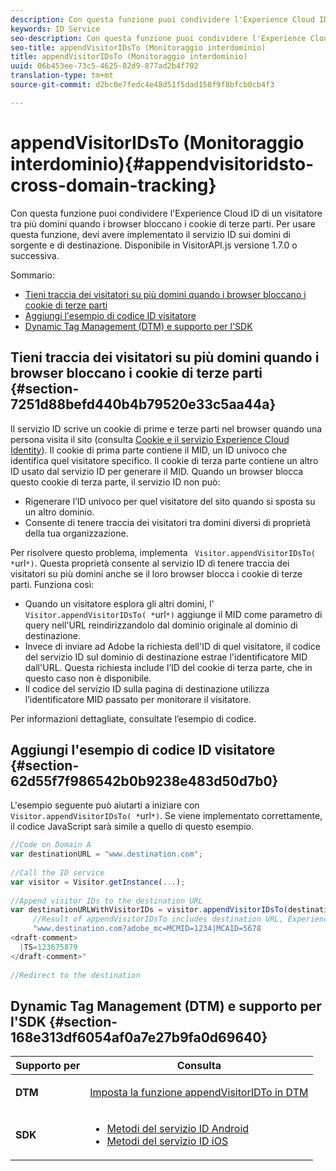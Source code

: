 ```yaml
---
description: Con questa funzione puoi condividere l'Experience Cloud ID di un visitatore tra più domini quando i browser bloccano i cookie di terze parti. Per usare questa funzione, devi avere implementato il servizio ID sui domini di sorgente e di destinazione. Disponibile in VisitorAPI.js versione 1.7.0 o successiva.
keywords: ID Service
seo-description: Con questa funzione puoi condividere l'Experience Cloud ID di un visitatore tra più domini quando i browser bloccano i cookie di terze parti. Per usare questa funzione, devi avere implementato il servizio ID sui domini di sorgente e di destinazione. Disponibile in VisitorAPI.js versione 1.7.0 o successiva.
seo-title: appendVisitorIDsTo (Monitoraggio interdominio)
title: appendVisitorIDsTo (Monitoraggio interdominio)
uuid: 06b453ee-73c5-4625-82d9-877ad2b4f702
translation-type: tm+mt
source-git-commit: d2bc0e7fedc4e48d51f5dad158f9f8bfcb0cb4f3

---
```



# appendVisitorIDsTo (Monitoraggio interdominio){#appendvisitoridsto-cross-domain-tracking}

Con questa funzione puoi condividere l&#39;Experience Cloud ID di un visitatore tra più domini quando i browser bloccano i cookie di terze parti. Per usare questa funzione, devi avere implementato il servizio ID sui domini di sorgente e di destinazione. Disponibile in VisitorAPI.js versione 1.7.0 o successiva.

Sommario:

<ul class="simplelist"> 
 <li> <a href="../../library/get-set/appendvisitorid.md#section-7251d88befd440b4b79520e33c5aa44a" format="dita" scope="local"> Tieni traccia dei visitatori su più domini quando i browser bloccano i cookie di terze parti </a> </li> 
 <li> <a href="../../library/get-set/appendvisitorid.md#section-62d55f7f986542b0b9238e483d50d7b0" format="dita" scope="local"> Aggiungi l'esempio di codice ID visitatore </a> </li> 
 <li> <a href="../../library/get-set/appendvisitorid.md#section-168e313df6054af0a7e27b9fa0d69640" format="dita" scope="local"> Dynamic Tag Management (DTM) e supporto per l'SDK </a> </li> 
</ul>

## Tieni traccia dei visitatori su più domini quando i browser bloccano i cookie di terze parti {#section-7251d88befd440b4b79520e33c5aa44a}

Il servizio ID scrive un cookie di prime e terze parti nel browser quando una persona visita il sito (consulta [Cookie e il servizio Experience Cloud Identity](../../introduction/cookies.md)). Il cookie di prima parte contiene il MID, un ID univoco che identifica quel visitatore specifico. Il cookie di terza parte contiene un altro ID usato dal servizio ID per generare il MID. Quando un browser blocca questo cookie di terza parte, il servizio ID non può:

* Rigenerare l’ID univoco per quel visitatore del sito quando si sposta su un altro dominio.
* Consente di tenere traccia dei visitatori tra domini diversi di proprietà della tua organizzazione.

Per risolvere questo problema, implementa ` Visitor.appendVisitorIDsTo( *`url`*)`. Questa proprietà consente al servizio ID di tenere traccia dei visitatori su più domini anche se il loro browser blocca i cookie di terze parti. Funziona così:

* Quando un visitatore esplora gli altri domini, l&#39;` Visitor.appendVisitorIDsTo( *`url`*)` aggiunge il MID come parametro di query nell&#39;URL reindirizzandolo dal dominio originale al dominio di destinazione.
* Invece di inviare ad Adobe la richiesta dell&#39;ID di quel visitatore, il codice del servizio ID sul dominio di destinazione estrae l&#39;identificatore MID dall&#39;URL. Questa richiesta include l’ID del cookie di terza parte, che in questo caso non è disponibile.
* Il codice del servizio ID sulla pagina di destinazione utilizza l’identificatore MID passato per monitorare il visitatore.

Per informazioni dettagliate, consultate l’esempio di codice.

## Aggiungi l&#39;esempio di codice ID visitatore {#section-62d55f7f986542b0b9238e483d50d7b0}

L&#39;esempio seguente può aiutarti a iniziare con ` Visitor.appendVisitorIDsTo( *`url`*)`. Se viene implementato correttamente, il codice JavaScript sarà simile a quello di questo esempio.

```js
//Code on Domain A 
var destinationURL = "www.destination.com"; 
 
//Call the ID service 
var visitor = Visitor.getInstance(...); 
 
//Append visitor IDs to the destination URL 
var destinationURLWithVisitorIDs = visitor.appendVisitorIDsTo(destinationURL); 
     //Result of appendVisitorIDsTo includes destination URL, Experience Cloud ID (MCMID), and Analytics ID (MCAID) 
     "www.destination.com?adobe_mc=MCMID=1234|MCAID=5678 
<draft-comment>
  |TS=123675879 
</draft-comment>" 
 
//Redirect to the destination
```

## Dynamic Tag Management (DTM) e supporto per l&#39;SDK {#section-168e313df6054af0a7e27b9fa0d69640}

<table id="table_6E7152B4FD2B4C4D8C9477C68204C4FF"> 
 <thead> 
  <tr> 
   <th colname="col1" class="entry"> Supporto per </th> 
   <th colname="col2" class="entry"> Consulta </th> 
  </tr> 
 </thead>
 <tbody> 
  <tr> 
   <td colname="col1"> <p> <b>DTM</b> </p> </td> 
   <td colname="col2"> <p> <a href="https://helpx.adobe.com/it/dtm/kb/how-to-set-marketing-cloud-id-service-helper-function-in-adobe-d.html" format="https" scope="external"> Imposta la funzione appendVisitorIDTo in DTM </a> </p> </td> 
  </tr> 
  <tr> 
   <td colname="col1"> <p> <b>SDK</b> </p> </td> 
   <td colname="col2"> 
    <ul id="ul_9D7933FF68EE4C71BAE999B3747F8398"> 
     <li id="li_9036C76AAECC4E639C23020C0C9F2AF8"> <a href="https://docs.adobe.com/content/help/en/mobile-services/android/experience-cloud-android/mc-methods.html" format="https" scope="external"> Metodi del servizio ID Android </a> </li> 
     <li id="li_E49D357905584674BFDFE348345B3849"> <a href="https://docs.adobe.com/content/help/en/mobile-services/ios/exp-cloud-ios/mc-methods.html" format="https" scope="external"> Metodi del servizio ID iOS </a> </li> 
    </ul> </td> 
  </tr> 
 </tbody> 
</table>

